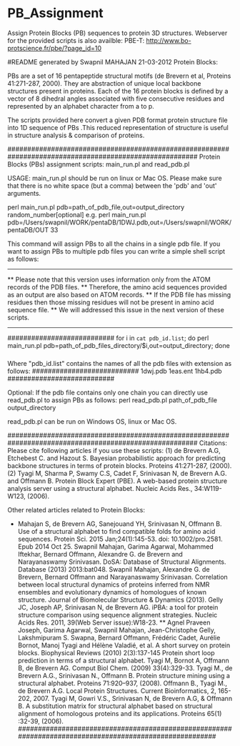 # PB_Assignment
Assign Protein Blocks (PB) sequences to protein 3D structures.
Webserver for the provided scripts is also availble:
PBE-T: http://www.bo-protscience.fr/pbe/?page_id=10

#README generated by Swapnil MAHAJAN 21-03-2012
Protein Blocks:

PBs are a set of 16 pentapeptide structural motifs (de Brevern et al, Proteins 41:271-287, 2000). 
They are abstraction of unique local backbone structures present in proteins.
Each of the 16 protein blocks is defined by a vector of 8 dihedral angles associated with five consecutive residues and represented by an alphabet character from a to p.

The scripts provided here convert a given PDB format protein structure file into 1D sequence of PBs .This reduced representation of structure is useful in structure analysis & comparison of proteins.


########################################################################################################
Protein Blocks (PBs) assignment scripts: main_run.pl and read_pdb.pl

USAGE:
main_run.pl should be run on linux or Mac OS. 
Please make sure that there is no white space (but a comma) between the 'pdb' and 'out' arguments.

perl main_run.pl pdb=path_of_pdb_file,out=output_directory random_number[optional]
e.g.
perl main_run.pl pdb=/Users/swapnil/WORK/pentaDB/1DWJ.pdb,out=/Users/swapnil/WORK/pentaDB/OUT 33

This command will assign PBs to all the chains in a single pdb file.
If you want to assign PBs to multiple pdb files you can write a simple shell script as follows:

***** 
** Please note that this version uses information only from the ATOM records of the PDB files.
** Therefore, the amino acid sequences provided as an output are also based on ATOM records.
** If the PDB file has missing residues then those missing residues will not be present in amino acid sequence file.
** We will addressed this issue in the next version of these scripts.
*****

###########################
for i in `cat pdb_id.list`;
do
perl main_run.pl pdb=path_of_pdb_files_directory/$i,out=output_directory;
done
###

Where "pdb_id.list" contains the names of all the pdb files with extension as follows:
###########################
1dwj.pdb
1eas.ent
1hb4.pdb
###########################

Optional:
If the pdb file contains only one chain you can directly use read_pdb.pl to assign PBs as follows:
perl read_pdb.pl path_of_pdb_file output_directory

read_pdb.pl can be run on Windows OS, linux or Mac OS.


########################################################################################################
Citations:
Please cite following articles if you use these scripts:
(1) de Brevern A.G, Etchebest C. and Hazout S. Bayesian probabilistic approach for predicting backbone structures in terms of protein blocks. Proteins 41:271-287, (2000).
(2) Tyagi M, Sharma P, Swamy C.S, Cadet F, Srinivasan N, de Brevern A.G. and Offmann B. Protein Block Expert (PBE). A web-based protein structure analysis server using a structural alphabet. Nucleic Acids Res., 34:W119-W123, (2006).


Other related articles related to Protein Blocks:
* Mahajan S, de Brevern AG, Sanejouand YH, Srinivasan N, Offmann B. Use of a structural alphabet to find compatible folds for amino acid sequences. Protein Sci. 2015 Jan;24(1):145-53. doi: 10.1002/pro.2581. Epub 2014 Oct 25.
Swapnil Mahajan, Garima Agarwal, Mohammed Iftekhar, Bernard Offmann, Alexandre G. de Brevern and Narayanaswamy Srinivasan. DoSA: Database of Structural Alignments. Database (2013) 2013:bat048.
Swapnil Mahajan, Alexandre G. de Brevern, Bernard Offmann and Narayanaswamy Srinivasan. Correlation between local structural dynamics of proteins inferred from NMR ensembles and evolutionary dynamics of homologues of known structure. Journal of Biomolecular Structure & Dynamics (2013).
Gelly JC, Joseph AP, Srinivasan N, de Brevern AG. iPBA: a tool for protein structure comparison using sequence alignment strategies. Nucleic Acids Res. 2011, 39(Web Server issue):W18-23.
** Agnel Praveen Joseph, Garima Agarwal, Swapnil Mahajan, Jean-Christophe Gelly, Lakshmipuram S. Swapna, Bernard Offmann, Frédéric Cadet, Aurélie Bornot, Manoj Tyagi and Hélène Valadié, et al. A short survey on protein blocks. Biophysical Reviews (2010) 2(3):137-145
Protein short loop prediction in terms of a structural alphabet. Tyagi M, Bornot A, Offmann B, de Brevern AG. Comput Biol Chem. (2009) 33(4):329-33.
Tyagi M., de Brevern A.G., Srinivasan N., Offmann B. Protein structure mining using a structural alphabet. Proteins 71:920–937, (2008).
Offmann B., Tyagi M., de Brevern A.G. Local Protein Structures. Current Bioinformatics, 2, 165-202, 2007.
Tyagi M, Gowri V.S., Srinivasan N,  de Brevern A.G, & Offmann B. A substitution matrix for structural alphabet based on structural alignment of homologous proteins and its applications. Proteins 65(1) :32-39, (2006).
########################################################################################################
